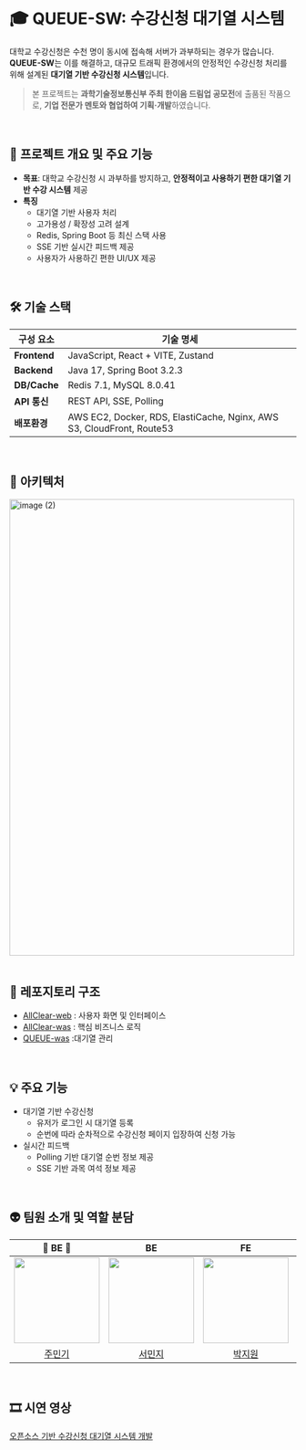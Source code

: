 # 🎓 QUEUE-SW: 수강신청 대기열 시스템

대학교 수강신청은 수천 명이 동시에 접속해 서버가 과부하되는 경우가 많습니다. **QUEUE-SW**는 이를 해결하고, 대규모 트래픽 환경에서의 안정적인 수강신청 처리를 위해 설계된 **대기열 기반 수강신청 시스템**입니다.

> 본 프로젝트는 **과학기술정보통신부 주최 한이음 드림업 공모전**에 출품된 작품으로, **기업 전문가 멘토와 협업하여 기획·개발**하였습니다.

<br>

## 🧭 프로젝트 개요 및 주요 기능

- **목표**: 대학교 수강신청 시 과부하를 방지하고, **안정적이고 사용하기 편한 대기열 기반 수강 시스템** 제공
- **특징**
  - 대기열 기반 사용자 처리
  - 고가용성 / 확장성 고려 설계
  - Redis, Spring Boot 등 최신 스택 사용
  - SSE 기반 실시간 피드백 제공
  - 사용자가 사용하긴 편한 UI/UX 제공
 
<br>

## 🛠️ 기술 스택

| 구성 요소        | 기술 명세                                    |
|------------------|----------------------------------------------|
| **Frontend**     | JavaScript, React + VITE, Zustand            |
| **Backend**      | Java 17, Spring Boot 3.2.3                   |
| **DB/Cache**     | Redis 7.1, MySQL 8.0.41                      |
| **API 통신**     | REST API, SSE, Polling                       |
| **배포환경**     | AWS EC2, Docker, RDS, ElastiCache, Nginx, AWS S3, CloudFront, Route53 |

<br> 

## 📐 아키텍처
<img width="500" height="800" alt="image (2)" src="https://github.com/user-attachments/assets/1fab7959-5950-480e-a270-3e92c6178ca3" />

<br>
<br>

## 📌 레포지토리 구조
- [AllClear-web](https://github.com/QUEUE-SW/AllClear-web) : 사용자 화면 및 인터페이스
- [AllClear-was](https://github.com/QUEUE-SW/AllClear-was) : 핵심 비즈니스 로직
- [QUEUE-was](https://github.com/QUEUE-SW/AllClear-was) :대기열 관리

<br>

## 💡 주요 기능
- 대기열 기반 수강신청
  - 유저가 로그인 시 대기열 등록
  - 순번에 따라 순차적으로 수강신청 페이지 입장하여 신청 가능
- 실시간 피드백
  - Polling 기반 대기열 순번 정보 제공
  - SSE 기반 과목 여석 정보 제공
 
<br>

## 👽 팀원 소개 및 역할 분담
|👑 BE 👑|BE|FE|FE|
|:-:|:-:|:-:|:-:|
|<img height="150" src="https://avatars.githubusercontent.com/mingking2"/>|<img height="150" src="https://avatars.githubusercontent.com/MinjiSeo16"/>|<img height="150" src="https://avatars.githubusercontent.com/cryingdryice"/>|<img height="150" src="https://avatars.githubusercontent.com/jihyun132"/>|
|[주민기](https://github.com/mingking2)|[서민지](https://github.com/MinjiSeo16)|[박지원](https://github.com/cryingdryice)|[김지현](https://github.com/jihyun132)|

<br>

## 🎞 시연 영상
[오픈소스 기반 수강신청 대기열 시스템 개발](https://www.youtube.com/watch?v=T_8bqxawZQY)
